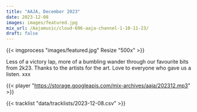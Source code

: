 ```yaml
---
title: "AAJA, December 2023"
date: 2023-12-08
images: images/featured.jpg
mix_url: /Aajamusic/cloud-696-aaja-channel-1-10-11-23/
draft: false
---
```


{{< imgprocess "images/featured.jpg" Resize "500x" >}}

Less of a victory lap, more of a bumbling wander through our favourite bits from 2k23. Thanks to the artists for the art. Love to everyone who gave us a listen. xxx

{{< player "https://storage.googleapis.com/mix-archives/aaja/202312.mp3" >}}

{{< tracklist "data/tracklists/2023-12-08.csv" >}}
